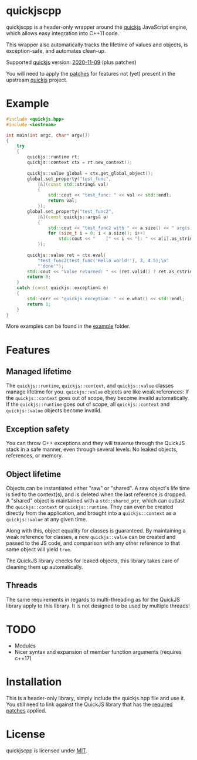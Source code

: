 # quickjscpp

quickjscpp is a header-only wrapper around the [quickjs](https://bellard.org/quickjs/) JavaScript engine, which allows easy integration into C++11 code.

This wrapper also automatically tracks the lifetime of values and objects, is exception-safe, and automates clean-up.

Supported [quickjs](https://bellard.org/quickjs/) version: [2020-11-09](https://bellard.org/quickjs/quickjs-2020-11-08.tar.xz) (plus patches)

You will need to apply the [patches](patches) for features not (yet) present in the upstream [quickjs](https://bellard.org/quickjs/) project.

# Example
```cpp
#include <quickjs.hpp>
#include <iostream>

int main(int argc, char* argv[])
{
	try
	{
		quickjs::runtime rt;
		quickjs::context ctx = rt.new_context();
		
		quickjs::value global = ctx.get_global_object();
		global.set_property("test_func",
			[&](const std::string& val)
			{
				std::cout << "test_func: " << val << std::endl;
				return val;
			});
		global.set_property("test_func2",
			[&](const quickjs::args& a)
			{
				std::cout << "test_func2 with " << a.size() << " arg(s):" << std::endl;
				for (size_t i = 0; i < a.size(); i++)
					std::cout << "    [" << i << "]: " << a[i].as_string() << std::endl;
			});
		
		quickjs::value ret = ctx.eval(
			"test_func2(test_func('Hello world!'), 3, 4.5);\n"
			"'done'");
		std::cout << "Value returned: " << (ret.valid() ? ret.as_cstring() : "[invalid]") << std::endl;
		return 0;
	}
	catch (const quickjs::exception& e)
	{
		std::cerr << "quickjs exception: " << e.what() << std::endl;
		return 1;
	}
}
```

More examples can be found in the [example](example) folder.

# Features

## Managed lifetime

The `quickjs::runtime`, `quickjs::context`, and `quickjs::value` classes manage lifetime for you. `quickjs::value` objects are like weak references: If the `quickjs::context` goes out of scope, they become invalid automatically. If the `quickjs::runtime` goes out of scope, all `quickjs::context` and `quickjs::value` objects become invalid.

## Exception safety

You can throw C++ exceptions and they will traverse through the QuickJS stack in a safe manner, even through several levels. No leaked objects, references, or memory.

## Object lifetime

Objects can be instantiated either "raw" or "shared". A raw object's life time is tied to the context(s), and is deleted when the last reference is dropped. A "shared" object is maintained with a `std::shared_ptr`, which can outlast the `quickjs::context` or `quickjs::runtime`. They can even be created directly from the application, and brought into a `quickjs::context` as a `quickjs::value` at any given time.

Along with this, object equality for classes is guaranteed. By maintaining a weak reference for classes, a new `quickjs::value` can be created and passed to the JS code, and comparison with any other reference to that same object will yield `true`.

The QuickJS library checks for leaked objects, this library takes care of cleaning them up automatically.

## Threads

The same requirements in regards to multi-threading as for the QuickJS library apply to this library. It is not designed to be used by multiple threads!

# TODO

* Modules
* Nicer syntax and expansion of member function arguments (requires c++17)

# Installation

This is a header-only library, simply include the quickjs.hpp file and use it. You still need to link against the QuickJS library that has the [required patches](patches) applied.

# License
quickjscpp is licensed under [MIT](https://opensource.org/licenses/MIT).
